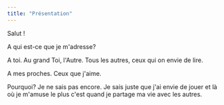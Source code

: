 ```yaml
---
title: "Présentation"
---
```

Salut !

A qui est-ce que je m'adresse?

A toi. Au grand Toi, l'Autre. Tous les autres, ceux qui on envie de lire.

A mes proches. Ceux que j'aime.

Pourquoi?
Je ne sais pas encore.
Je sais juste que j'ai envie de jouer et là où je m'amuse le plus c'est quand je partage ma vie avec les autres.